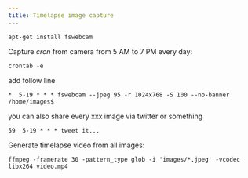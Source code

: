 ```yaml
---
title: Timelapse image capture
---
```


```shell
apt-get install fswebcam
```

Capture _cron_ from camera from 5 AM to 7 PM every day:

```shell
crontab -e
```

add follow line

```shell
*  5-19 * * * fswebcam --jpeg 95 -r 1024x768 -S 100 --no-banner /home/images$
```

you can also share every xxx image via twitter or something

```shell
59  5-19 * * * tweet it...
```

Generate timelapse video from all images:

```shell
ffmpeg -framerate 30 -pattern_type glob -i 'images/*.jpeg' -vcodec libx264 video.mp4
```
